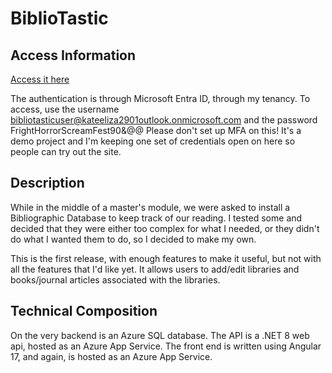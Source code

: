 # BiblioTastic  
## Access Information
[Access it here](https://bibliotastic.azurewebsites.net)

The authentication is through Microsoft Entra ID, through my tenancy. To access, use the username bibliotasticuser@kateeliza2901outlook.onmicrosoft.com and the password FrightHorrorScreamFest90&@@ 
Please don't set up MFA on this! It's a demo project and I'm keeping one set of credentials open on here so people can try out the site.

## Description
While in the middle of a master's module, we were asked to install a Bibliographic Database to keep track of our reading. I tested some and decided that they were either too complex for what I needed, or they didn't do what I wanted them to do, so I decided to make my own.  

This is the first release, with enough features to make it useful, but not with all the features that I'd like yet. It allows users to add/edit libraries and books/journal articles associated with the libraries. 

## Technical Composition  
On the very backend is an Azure SQL database. The API is a .NET 8 web api, hosted as an Azure App Service. The front end is written using Angular 17, and again, is hosted as an Azure App Service. 
